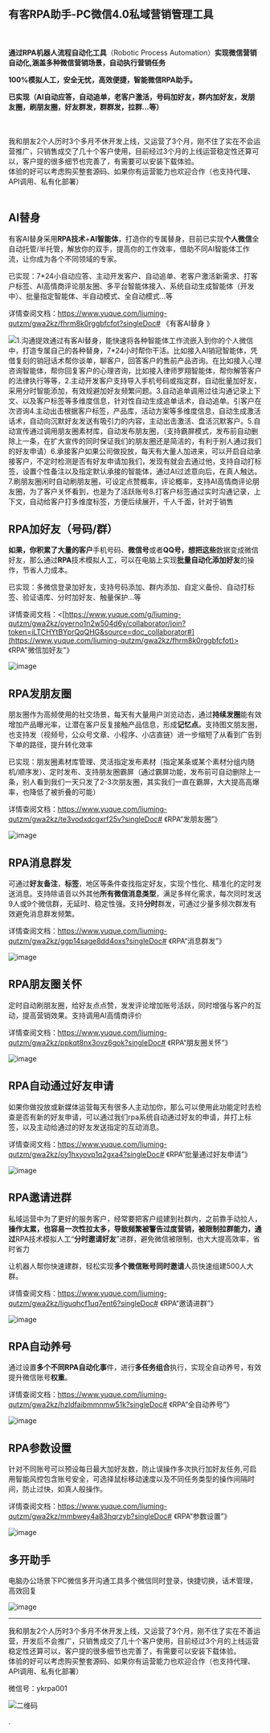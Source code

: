 ## **有客RPA助手-PC微信4.0私域营销管理工具**

　

**通过RPA机器人流程自动化工具**（Robotic Process Automation）**实现微信营销自动化,涵盖多种微信营销场景，自动执行营销任务**

**100%模拟人工，安全无忧，高效便捷，智能微信RPA助手。**

**已实现（AI自动应答，自动追单，老客户激活，号码加好友，群内加好友，发朋友圈，刷朋友圈，好友群发，群群发，拉群...等）**

<br>
<br>
我和朋友2个人历时3个多月不休开发上线，又运营了3个月，刚不住了实在不会运营推广，只销售成交了几十个客户使用，目前经过3个月的上线运营稳定性还算可以，客户提的很多细节也完善了，有需要可以安装下载体验。
<br>体验的好可以考虑购买整套源码、如果你有运营能力也欢迎合作（也支持代理、API调用、私有化部署）
<br>
<br>

## AI替身

有客AI替身采用**RPA技术**+**AI智能体**，打造你的专属替身，目前已实现**个人微信**全自动托管/半托管，解放你的双手，提高你的工作效率，借助不同AI智能体工作流，让你成为各个不同领域的专家。

已实现：7\*24小自动应答、主动开发客户、自动追单、老客户激活新需求、打客户标签、AI高情商评论朋友圈、多平台智能体接入、系统自动生成智能体（开发中）、批量指定智能体、半自动模式、全自动模式...等

详情查阅文档：<https://www.yuque.com/liuming-qutzm/gwa2kz/fhrm8k0rggbfcfot?singleDoc#> 《有客AI替身 》

![1.沟通提效通过有客AI替身，能快速将各种智能体工作流嵌入到你的个人微信中，打造专属自己的各种替身，7\*24小时帮你干活。比如接入AI销冠智能体，凭借复刻的销冠话术帮你谈单，聊客户，回答客户的售前产品咨询。在比如接入心理咨询智能体，帮你回复客户的心理咨询，比如接入律师罗翔智能体，帮你解答客户的法律执行等等，2.主动开发客户支持导入手机号码或指定群，自动批量加好友，采用分时智能添加，有效规避加好友频繁问题。3.自动追单调用过往沟通记录上下文、以及客户标签等多维度信息，针对性自动生成追单话术，自动追单。引客户在次咨询4.主动出击根据客户标签，产品库，活动方案等多维度信息，自动生成激活话术，自动向沉默好友发送有吸引力的内容，主动出击激活、盘活沉默客户。5.自动宣传通过调用朋友圈素材库，自动发布朋友圈，（支持霸屏模式，发布前自动删除上一条，在扩大宣传的同时保证我们的朋友圈还是简洁的，有利于别人通过我们的好友申请）6.承接客户如果公司做投放，每天有大量人加进来，可以开启自动承接客户，不定时检测是否有好友申请加我们，发现有就会去通过他，支持自动打标签，设置个性备注以及指定默认承接的智能体，通过AI过滤意向后，在真人触达。7.刷朋友圈闲时自动刷朋友圈，可设定点赞概率，评论概率，支持AI高情商评论朋友圈，为了客户关怀看到，也是为了活跃账号8.打客户标签通过实时沟通记录，上下文，自动给客户打多维度标签，方便后续展开，千人千面，针对于销售](https://cdn.nlark.com/yuque/0/2025/png/2756477/1749570217500-94044d8d-bf3b-4ace-81bf-0dd94a1a95f7.png?x-oss-process=image%2Fformat%2Cwebp)

## RPA加好友（号码/群）

**如果，你积累了大量的客户**手机号码、**微信号**或者**QQ号，想把这些**数据变成微信好友，那么通过**RPA**技术模拟人工，可以在电脑上实现**批量自动化添加好友**的操作，节省人力成本。

已实现：多微信登录加好友，支持号码添加、群内添加、自定义备份、自动打标签、验证语库、分时加好友、触量保护...等

详情查阅文档：<[https://www.yuque.com/g/liuming-qutzm/gwa2kz/oyerno1n2w504d6y/collaborator/join?token=iLTCHYtBYprQqQHG&source=doc_collaborator#](https://www.yuque.com/liuming-qutzm/gwa2kz/fhrm8k0rggbfcfot)> 《RPA"微信加好友"》

![image](https://cdn.nlark.com/yuque/0/2025/png/2756477/1748159515918-ed978155-8174-46e0-bbb3-d55af309c3e5.png?x-oss-process=image%2Fformat%2Cwebp)

## RPA发朋友圈

朋友圈作为高频使用的社交场景，每天有大量用户浏览动态，通过**持续发圈**能有效增加产品曝光率，让潜在客户反复接触产品信息，形成**记忆点‌**。支持图文朋友圈，也支持发（视频号，公众号文章、小程序、小店直链）进一步缩短了从看到广告到下单的路径，提升转化效率‌

已实现：朋友圈素材库管理、灵活指定发布素材（指定某条或某个素材分组内随机/顺序发）、定时发布、支持朋友圈霸屏（通过霸屏功能，发布前可自动删除上一条，别人看到我们一天只发了2-3次朋友圈，其实我们一直在霸屏，大大提高高爆率，也降低了被折叠的可能）

详情查阅文档：<https://www.yuque.com/liuming-qutzm/gwa2kz/te3vodxdcgxrf25v?singleDoc#> 《RPA“发朋友圈”》

![image](https://cdn.nlark.com/yuque/0/2025/png/2756477/1752908951751-90eb4b78-99b5-4368-a40d-0a51d0de3ef0.png?x-oss-process=image%2Fformat%2Cwebp)

## RPA消息群发

可通过**好友备注**，**标签**，地区等条件查找指定好友，实现个性化、精准化的定时发送消息。支持除语音以外其他**所有微信消息类型**，满足多样化需求，每次同时发送9人或9个微信群，无延时、稳定性强。支持**分时**群发，可通过少量多频次群发有效避免消息群发频繁。

详情查阅文档：<https://www.yuque.com/liuming-qutzm/gwa2kz/ggp14sage8dd4oxs?singleDoc#> 《RPA“消息群发”》

![image](https://cdn.nlark.com/yuque/0/2025/png/2756477/1748250113410-9f838de5-cf2a-4882-839f-ceff3da7b931.png?x-oss-process=image%2Fformat%2Cwebp)

## RPA朋友圈关怀

定时自动刷朋友圈，给好友点点赞，发发评论增加账号活跃，同时增强与客户的互动，提高营销效果。支持调用AI高情商评价

详情查阅文档：<https://www.yuque.com/liuming-qutzm/gwa2kz/ppkqt8nx3ovz6gok?singleDoc#> 《RPA“朋友圈关怀”》

![image](https://cdn.nlark.com/yuque/0/2025/png/2756477/1748264152039-9b14353b-5930-4077-bdd4-e1fac09581bf.png?x-oss-process=image%2Fformat%2Cwebp)

## RPA自动通过好友申请

如果你做投放或新媒体运营每天有很多人主动加你，那么可以使用此功能定时去检查是否有新的好友申请，可以通过我们rpa系统自动通过好友的申请，并打上标签，以及主动给通过的好友发送指定的互动消息。

详情查阅文档：<https://www.yuque.com/liuming-qutzm/gwa2kz/oy1hxyovp1q2gxa4?singleDoc#> 《RPA“批量通过好友申请”》

![image](https://cdn.nlark.com/yuque/0/2025/png/2756477/1752909411932-8c0b9e5e-8e3f-4f5d-a248-059b385091f7.png?x-oss-process=image%2Fformat%2Cwebp)

## RPA邀请进群

私域运营中为了更好的服务客户，经常要把客户组建到社群内，之前靠手动拉人，**操作太累，也容易一次性拉太多，导致频繁被警告过度营销，被限制拉群能力，通过**RPA技术模拟人工“**分时邀请好友**”进群，避免微信被限制，也大大提高效率，省时省力

让机器人帮你快速建群，轻松实现**多个微信账号同时邀请**人员快速组建500人大群。

详情查阅文档：<https://www.yuque.com/liuming-qutzm/gwa2kz/liguqhcf1uq7ent6?singleDoc#> 《RPA“邀请进群”》

![image](https://cdn.nlark.com/yuque/0/2025/png/2756477/1748270915444-98cf4699-8005-454a-b02a-5cb803b9a436.png?x-oss-process=image%2Fformat%2Cwebp)

## RPA自动养号

通过设置**多个不同RPA自动化事**件，进行**多任务组合**执行，实现全自动养号，有效提升微信账号**权重**。

详情查阅文档：<https://www.yuque.com/liuming-qutzm/gwa2kz/hzldfaibmmnmw51k?singleDoc#> 《RPA“全自动养号”》

![image](https://cdn.nlark.com/yuque/0/2025/png/2756477/1748275594829-ccc12ea4-1601-4e92-9b44-937f88b97bce.png?x-oss-process=image%2Fformat%2Cwebp)

## RPA参数设置

针对不同账号可以预设每日最大加好友数，防止误操作多次执行加好友任务,可启用智能风控包含账号安全，可选择鼠标移动速度以及不同任务类型的操作间隔时间，防止过快，如真人般操作。

详情查阅文档：<https://www.yuque.com/liuming-qutzm/gwa2kz/mmbwey4a83hqrzyb?singleDoc#> 《RPA“参数设置”》

![image](https://cdn.nlark.com/yuque/0/2025/png/2756477/1752910232315-13ca8b92-c2a5-4f2f-86ae-b61f09782943.png?x-oss-process=image%2Fformat%2Cwebp)

## 多开助手

电脑办公场景下PC微信多开沟通工具多个微信同时登录，快捷切换，话术管理，高效回复

![image](https://cdn.nlark.com/yuque/0/2025/png/2756477/1748076621545-6a7faca7-4ab5-4eb0-b0c9-e6933083cd07.png?x-oss-process=image%2Fformat%2Cwebp)

***

我和朋友2个人历时3个多月不休开发上线，又运营了3个月，刚不住了实在不善运营，开发后不会推广，只销售成交了几十个客户使用，目前经过3个月的上线运营稳定性还算可以，客户提的很多细节也完善了，有需要可以安装下载体验。
<br>体验的好可以考虑购买整套源码、如果你有运营能力也欢迎合作（也支持代理、API调用、私有化部署）

微信号：ykrpa001

![二维码](https://cdn.nlark.com/yuque/0/2025/jpeg/2756477/1752909780082-c27c7571-7637-42a6-a560-034beb50647e.jpeg?x-oss-process=image%2Fresize%2Cw_300%2Fformat%2Cwebp%2Finterlace%2C1)

.
